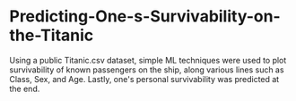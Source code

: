 # Predicting-One-s-Survivability-on-the-Titanic
Using a public Titanic.csv dataset, simple ML techniques were used to plot survivability of known passengers on the ship, along various lines such as Class, Sex, and Age. Lastly, one's personal survivability was predicted at the end.

